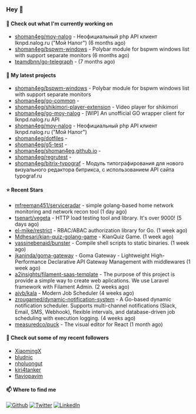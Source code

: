 ### Hey 👋

#### 👷 Check out what I'm currently working on

- [shoman4eg/moy-nalog](https://github.com/shoman4eg/moy-nalog) - Неофициальный php API клиент lknpd.nalog.ru (&#34;Мой Налог&#34;)  (6 months ago)
- [shoman4eg/bspwm-windows](https://github.com/shoman4eg/bspwm-windows) - Polybar module for bspwm windows list with support separate monitors (6 months ago)
- [teamdbnn/go-telegraph](https://github.com/teamdbnn/go-telegraph) -  (7 months ago)

#### 🌱 My latest projects

- [shoman4eg/bspwm-windows](https://github.com/shoman4eg/bspwm-windows) - Polybar module for bspwm windows list with support separate monitors
- [shoman4eg/go-common](https://github.com/shoman4eg/go-common) - 
- [shoman4eg/shikimori-player-extension](https://github.com/shoman4eg/shikimori-player-extension) - Video player for shikimori
- [shoman4eg/go-moy-nalog](https://github.com/shoman4eg/go-moy-nalog) - [WIP] An unofficial GO wrapper client for lknpd.nalog.ru API 
- [shoman4eg/moy-nalog](https://github.com/shoman4eg/moy-nalog) - Неофициальный php API клиент lknpd.nalog.ru (&#34;Мой Налог&#34;) 
- [shoman4eg/dotfiles](https://github.com/shoman4eg/dotfiles) - 
- [shoman4eg/g5-test](https://github.com/shoman4eg/g5-test) - 
- [shoman4eg/shoman4eg.github.io](https://github.com/shoman4eg/shoman4eg.github.io) - 
- [shoman4eg/regrutest](https://github.com/shoman4eg/regrutest) - 
- [shoman4eg/bitrix-typograf](https://github.com/shoman4eg/bitrix-typograf) - Модуль типографирования для нового визуального редактора битрикса, с использованием API сайта typograf.ru

#### ⭐ Recent Stars

- [mfreeman451/serviceradar](https://github.com/mfreeman451/serviceradar) - simple golang-based home network monitoring and network recon tool (1 day ago)
- [tsenart/vegeta](https://github.com/tsenart/vegeta) - HTTP load testing tool and library. It&#39;s over 9000! (5 days ago)
- [el-mike/restrict](https://github.com/el-mike/restrict) - RBAC/ABAC authorization library for Go. (1 week ago)
- [Mdhesari/kian-quiz-golang-game](https://github.com/Mdhesari/kian-quiz-golang-game) - KianQuiz Game. (1 week ago)
- [yassinebenaid/bunster](https://github.com/yassinebenaid/bunster) - Compile shell scripts to static binaries. (1 week ago)
- [jkaninda/goma-gateway](https://github.com/jkaninda/goma-gateway) - Goma Gateway - Lightweight High-Performance Declarative API Gateway Management with middlewares (1 week ago)
- [a2insights/filament-saas-template](https://github.com/a2insights/filament-saas-template) - The purpose of this project is provide a simple way to create web aplications. We use Laravel framework with Filament Admin. (2 weeks ago)
- [ajvb/kala](https://github.com/ajvb/kala) - Modern Job Scheduler (4 weeks ago)
- [zrougamed/dynamic-notification-system](https://github.com/zrougamed/dynamic-notification-system) - A Go-based dynamic notification scheduler. Supports multi-channel notifications (Slack, Email, SMS, Webhook), flexible intervals, and database-driven job scheduling with execution logging. (4 weeks ago)
- [measuredco/puck](https://github.com/measuredco/puck) - The visual editor for React (1 month ago)

#### 👯 Check out some of my recent followers

- [XiaomingX](https://github.com/XiaomingX)
- [bludnic](https://github.com/bludnic)
- [nholuongut](https://github.com/nholuongut)
- [kiri4tanker](https://github.com/kiri4tanker)
- [flaviopavim](https://github.com/flaviopavim)


#### 📫 Where to find me
<p>
<a href="https://github.com/shoman4eg" target="_blank"><img alt="Github" src="https://img.shields.io/badge/GitHub-%2312100E.svg?&style=for-the-badge&logo=Github&logoColor=white" /></a>
<a href="https://twitter.com/shoman4eg" target="_blank"><img alt="Twitter" src="https://img.shields.io/badge/twitter-%231DA1F2.svg?&style=for-the-badge&logo=twitter&logoColor=white" /></a>
<a href="https://www.linkedin.com/in/artemdubinin/" target="_blank"><img alt="LinkedIn" src="https://img.shields.io/badge/linkedin-%230077B5.svg?&style=for-the-badge&logo=linkedin&logoColor=white" /></a>
</p>
